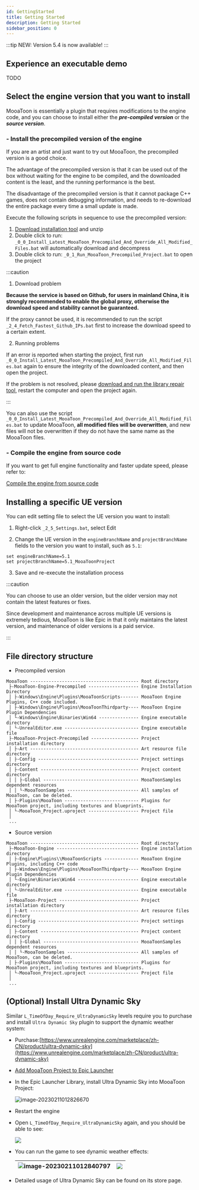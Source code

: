 ```yaml
---
id: GettingStarted
title: Getting Started
description: Getting Started
sidebar_position: 0
---
```

:::tip
NEW: Version 5.4 is now available!
:::

## Experience an executable demo

TODO

## Select the engine version that you want to install

MooaToon is essentially a plugin that requires modifications to the engine code, and you can choose to install either the ***pre-compiled version*** or the ***source version***.

### - Install the precompiled version of the engine

If you are an artist and just want to try out MooaToon, the precompiled version is a good choice.

The advantage of the precompiled version is that it can be used out of the box without waiting for the engine to be compiled, and the downloaded content is the least, and the running performance is the best.

The disadvantage of the precompiled version is that it cannot package C++ games, does not contain debugging information, and needs to re-download the entire package every time a small update is made.

Execute the following scripts in sequence to use the precompiled version:

1. [Download installation tool](https://github.com/JasonMa0012/MooaToon/archive/refs/heads/main.zip) and unzip
2. Double click to run: `_0_0_Install_Latest_MooaToon_Precompiled_And_Override_All_Modified_Files.bat` will automatically download and decompress
3. Double click to run: `_0_1_Run_MooaToon_Precompiled_Project.bat` to open the project

:::caution

1. Download problem

**Because the service is based on Github, for users in mainland China, it is strongly recommended to enable the global proxy, otherwise the download speed and stability cannot be guaranteed.**

If the proxy cannot be used, it is recommended to run the script `_2_4_Fetch_Fastest_Github_IPs.bat` first to increase the download speed to a certain extent.

2. Running problems

If an error is reported when starting the project, first run `_0_0_Install_Latest_MooaToon_Precompiled_And_Override_All_Modified_Files.bat` again to ensure the integrity of the downloaded content, and then open the project.

If the problem is not resolved, please [download and run the library repair tool](https://drive.google.com/file/d/1DR80HhJu5iZ15RA71AO757_UgzG-_qig/view), restart the computer and open the project again.

:::

You can also use the script `_0_0_Install_Latest_MooaToon_Precompiled_And_Override_All_Modified_Files.bat` to update MooaToon, **all modified files will be overwritten**, and new files will not be overwritten if they do not have the same name as the MooaToon files.

### - Compile the engine from source code

If you want to get full engine functionality and faster update speed, please refer to:

[Compile the engine from source code](BuildEnginefromSourceCode.md)

## Installing a specific UE version

You can edit setting file to select the UE version you want to install:

1. Right-click `_2_5_Settings.bat`, select Edit

2. Change the UE version in the `engineBranchName` and `projectBranchName` fields to the version you want to install, such as `5.1`:
``` 
set engineBranchName=5.1 
set projectBranchName=5.1_MooaToonProject 
```

3. Save and re-execute the installation process

:::caution

You can choose to use an older version, but the older version may not contain the latest features or fixes.

Since development and maintenance across multiple UE versions is extremely tedious, MooaToon is like Epic in that it only maintains the latest version, and maintenance of older versions is a paid service.

:::


## File directory structure

- Precompiled version

```
MooaToon ----------------------------------------- Root directory
 ├-MooaToon-Engine-Precompiled ------------------- Engine Installation Directory
 │ ├-Windows\Engine\Plugins\MooaToonScripts------- MooaToon Engine Plugins, C++ code included.
 │ ├-Windows\Engine\Plugins\MooaToonThirdparty---- MooaToon Engine Plugin Dependencies
 │ └-Windows\Engine\Binaries\Win64 --------------- Engine executable directory
 │ └-UnrealEditor.exe ---------------------------- Engine executable file
 ├-MooaToon-Project-Precompiled ------------------ Project installation directory
 │ ├-Art ----------------------------------------- Art resource file directory
 │ ├-Config -------------------------------------- Project settings directory
 │ ├-Content ------------------------------------- Project content directory
 │ │ ├-Global ------------------------------------ MooaToonSamples dependent resources
 │ │ └-MooaToonSamples --------------------------- All samples of MooaToon, can be deleted.
 │ ├-Plugins\MooaToon ---------------------------- Plugins for MooaToon project, including textures and blueprints.
 │ └-MooaToon_Project.uproject ------------------- Project file
 │
 ...
```

- Source version

```
MooaToon ----------------------------------------- Root directory
 ├-MooaToon-Engine ------------------------------- Engine installation directory
 │ ├-Engine\Plugins\\MooaToonScripts ------------- MooaToon Engine Plugins, including C++ code
 │ ├-Windows\Engine\Plugins\MooaToonThirdparty---- MooaToon Engine Plugin Dependencies
 │ └-Engine\Binaries\Win64 ----------------------- Engine executable directory
 │ └-UnrealEditor.exe ---------------------------- Engine executable file
 ├-MooaToon-Project ------------------------------ Project installation directory
 │ ├-Art ----------------------------------------- Art resource files directory
 │ ├-Config -------------------------------------- Project settings directory
 │ ├-Content ------------------------------------- Project content directory
 │ │ ├-Global ------------------------------------ MooaToonSamples dependent resources
 │ │ └-MooaToonSamples --------------------------- All samples of MooaToon, can be deleted.
 │ ├-Plugins\MooaToon ---------------------------- Plugins for MooaToon project, including textures and blueprints.
 │ └-MooaToon_Project.uproject ------------------- Project file
 │
 ...
```

## (Optional) Install Ultra Dynamic Sky

Similar `L_TimeOfDay_Require_UltraDynamicSky` levels require you to purchase and install `Ultra Dynamic Sky` plugin to support the dynamic weather system:

- Purchase:[https://www.unrealengine.com/marketplace/zh-CN/product/ultra-dynamic-sky](https://www.unrealengine.com/marketplace/zh-CN/product/ultra-dynamic-sky)

- [Add MooaToon Project to Epic Launcher](/docs/FAQ#can-not-find-mooatoon-project-in-epic-launcher)

- In the Epic Launcher Library, install Ultra Dynamic Sky into MooaToon Project:

  ![image-20230211012826670](./assets/image-20230211012826670.png)

- Restart the engine

- Open `L_TimeOfDay_Require_UltraDynamicSky` again, and you should be able to see:

  ![](./assets/image-20230211002455202.png)

- You can run the game to see dynamic weather effects:

  | ![image-20230211012840797](./assets/image-20230211012840797-1676996483716-3.png) | ![](https://github.com/JasonMa0012/MooaToon/blob/main/README.assets/Mooa_gif.gif?raw=true) |
  | ------------------------------------------------------------ | ------------------------------------------------------------ |

- Detailed usage of Ultra Dynamic Sky can be found on its store page.
